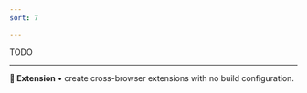 ```yaml
---
sort: 7

---
```

TODO

---

**🧩 Extension** • create cross-browser extensions with no build configuration.
